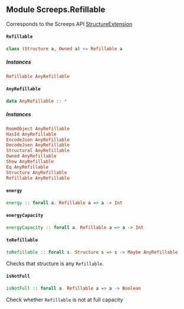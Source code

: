 ## Module Screeps.Refillable

Corresponds to the Screeps API [StructureExtension](http://support.screeps.com/hc/en-us/articles/207711949-StructureExtension)

#### `Refillable`

``` purescript
class (Structure a, Owned a) <= Refillable a 
```

##### Instances
``` purescript
Refillable AnyRefillable
```

#### `AnyRefillable`

``` purescript
data AnyRefillable :: *
```

##### Instances
``` purescript
RoomObject AnyRefillable
HasId AnyRefillable
EncodeJson AnyRefillable
DecodeJson AnyRefillable
Structural AnyRefillable
Owned AnyRefillable
Show AnyRefillable
Eq AnyRefillable
Structure AnyRefillable
Refillable AnyRefillable
```

#### `energy`

``` purescript
energy :: forall a. Refillable a => a -> Int
```

#### `energyCapacity`

``` purescript
energyCapacity :: forall a. Refillable a => a -> Int
```

#### `toRefillable`

``` purescript
toRefillable :: forall s. Structure s => s -> Maybe AnyRefillable
```

Checks that structure is any `Refillable`.

#### `isNotFull`

``` purescript
isNotFull :: forall a. Refillable a => a -> Boolean
```

Check whether `Refillable` is not at full capacity



